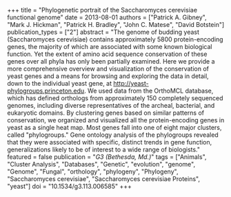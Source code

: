 +++
title = "Phylogenetic portrait of the Saccharomyces cerevisiae functional genome"
date = 2013-08-01
authors = ["Patrick A. Gibney", "Mark J. Hickman", "Patrick H. Bradley", "John C. Matese", "David Botstein"]
publication_types = ["2"]
abstract = "The genome of budding yeast (Saccharomyces cerevisiae) contains approximately 5800 protein-encoding genes, the majority of which are associated with some known biological function. Yet the extent of amino acid sequence conservation of these genes over all phyla has only been partially examined. Here we provide a more comprehensive overview and visualization of the conservation of yeast genes and a means for browsing and exploring the data in detail, down to the individual yeast gene, at http://yeast-phylogroups.princeton.edu. We used data from the OrthoMCL database, which has defined orthologs from approximately 150 completely sequenced genomes, including diverse representatives of the archeal, bacterial, and eukaryotic domains. By clustering genes based on similar patterns of conservation, we organized and visualized all the protein-encoding genes in yeast as a single heat map. Most genes fall into one of eight major clusters, called \"phylogroups.\" Gene ontology analysis of the phylogroups revealed that they were associated with specific, distinct trends in gene function, generalizations likely to be of interest to a wide range of biologists."
featured = false
publication = "*G3 (Bethesda, Md.)*"
tags = ["Animals", "Cluster Analysis", "Databases", "Genetic", "evolution", "genome", "Genome", "Fungal", "orthology", "phylogeny", "Phylogeny", "Saccharomyces cerevisiae", "Saccharomyces cerevisiae Proteins", "yeast"]
doi = "10.1534/g3.113.006585"
+++


